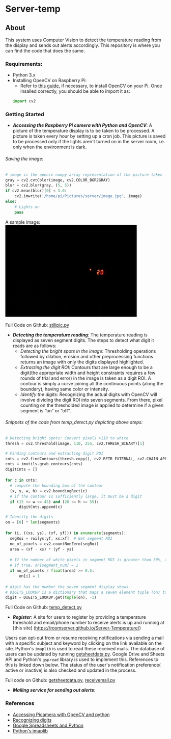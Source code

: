 # Server-temp

## About

This system uses Computer Vision to detect the temperature reading from the display and sends out alerts accordingly. This repository is where you can find the code that does the same.

### Requirements:
* Python 3.x
* Installing OpenCV on Raspberry Pi:
    - Refer to [this guide](https://www.pyimagesearch.com/2018/09/26/install-opencv-4-on-your-raspberry-pi), if necessary, to install OpenCV on your Pi. Once insalled correctly, you should be able to import it as:
    ```python
    import cv2
    ```

### Getting Started
    
* __*Accessing the Raspberry Pi camera with Python and OpenCV*__:
	A picture of the temperature display is to be taken to be processed. A picture is taken every hour by setting up a cron job. This picture is saved to be processed only if the lights aren't turned on in the server room, i.e. only when the environment is dark.
    
###### Saving the image:
```python
# image is the opencv numpy array representation of the picture taken
gray = cv2.cvtColor(image, cv2.COLOR_BGR2GRAY)
blur = cv2.blur(gray, (5, 5))
if cv2.mean(blur)[0] < 3.0:
	cv2.imwrite('/home/pi/Pictures/server/image.jpg', image)
else:
	# Lights on
	pass
```

A sample image: 
![Temp display](/images/image.jpg)

Full Code on Github: [stillpic.py](https://github.com/shwetha1607/Server-temp/blob/Version-1.1/stillpic.py)

* __*Detecting the temperature reading*__:
	The temperature reading is displayed as seven segment digits. The steps to detect what digit it reads are as follows:
	- *Detecting the bright spots in the image*: Thresholding operations followed by dilation, erosion and other preprocessing functions returns an image with only the digits displayed highlighted.
	- *Extracting the digit ROI*: Contours that are large enough to be a digit(the appropriate width and height constraints requires a few rounds of trial and error) in the image is taken as a digit ROI. A contour is simply a curve joining all the continuous points (along the boundary), having same color or intensity.
	- *Identify the digits*: Recognizing the actual digits with OpenCV will involve dividing the digit ROI into seven segments. From there, pixel counting on the thresholded image is applied to determine if a given segment is “on” or “off”.

###### Snippets of the code from temp_detect.py depicting above steps:

```python
# Detecting bright spots: Convert pixels >110 to white
thresh = cv2.threshold(image, 110, 255, cv2.THRESH_BINARY)[1]
```

```python
# Finding contours and extracting digit ROI
cnts = cv2.findContours(thresh.copy(), cv2.RETR_EXTERNAL, cv2.CHAIN_APPROX_SIMPLE)
cnts = imutils.grab_contours(cnts)
digitCnts = []
	
for c in cnts:
  # compute the bounding box of the contour
  (x, y, w, h) = cv2.boundingRect(c)
  # if the contour is sufficiently large, it must be a digit
  if (15 <= w <= 45) and (20 <= h <= 55):
      digitCnts.append(c)
```

```python
# Identify the digits
on = [0] * len(segments)

for (i, ((xs, ys), (xf, yf))) in enumerate(segments):
  segRoi = roi[ys:yf, xs:xf]  # Get segment ROI
  no_of_pixels = cv2.countNonZero(segRoi)
  area = (xf - xs) * (yf - ys)
  
  # If the number of white pixels in segment ROI is greater than 50%, the segment is active
  # If true, on[segment_num] = 1
  if no_of_pixels / float(area) >= 0.5:
      on[i] = 1

# digit has the number the seven segment display shows. 
# DIGITS_LOOKUP is a dictionary that maps a seven element tuple (on) to its digit value.
digit = DIGITS_LOOKUP.get(tuple(on), -1)
```
	
Full Code on Github: [temp_detect.py](https://github.com/shwetha1607/Server-temp/blob/Version-1.1/temp_detect2.py)

* __*Register*__:
	A site for users to register by providing a temperature threshold and email/phone number to receive alerts is up and running at [this site] (https://roomserver.github.io/Server-Temperature/)
    
Users can opt-out from or resume receiving notifications via sending a mail with a specific subject and keyword by clicking on the link available on the site. Python's `imaplib` is used to read these received mails.
The database of users can be updated by running [getsheetdata.py](https://github.com/shwetha1607/Server-temp/blob/Version-1.1/getsheetdata.py). Google Drive and Sheets API and Python's `gspread` library is used to implement this. References to this is linked down below. The status of the user's notification preference( active or inactive) is also checked and updated in the process.

Full code on Github: [getsheetdata.py](https://github.com/shwetha1607/Server-temp/blob/Version-1.1/getsheetdata.py), [receivemail.py](https://github.com/shwetha1607/Server-temp/blob/Version-1.1/receivemail.py)

* __*Mailing service for sending out alerts*__: 
	


### References

* [Accessing Picamera with OpenCV and python](https://www.pyimagesearch.com/2015/03/30/accessing-the-raspberry-pi-camera-with-opencv-and-python/)
* [Recognizing digits](https://www.pyimagesearch.com/2017/02/13/recognizing-digits-with-opencv-and-python/)
* [Google Spreadsheets and Python](https://www.twilio.com/blog/2017/02/an-easy-way-to-read-and-write-to-a-google-spreadsheet-in-python.html)
* [Python's imaplib](https://docs.python.org/3/library/imaplib.html)
